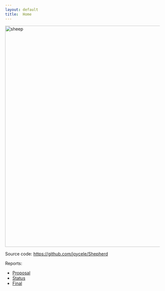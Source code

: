 ```yaml
---
layout: default
title:  Home
---
```

<img src="https://i.ytimg.com/vi/wW7rOyn7rUc/maxresdefault.jpg" alt="sheep" style="width:720px">

Source code: https://github.com/joycele/Shepherd

Reports:

- [Proposal](proposal.html)
- [Status](status.html)
- [Final](final.html)
